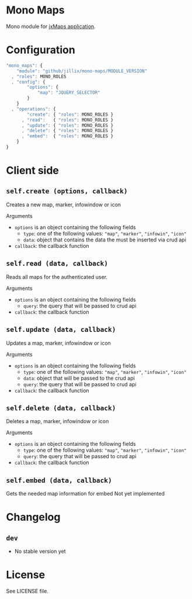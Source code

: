 Mono Maps
=========
Mono module for [jxMaps application](https://github.com/jillix/Maps).

# Configuration

```js
"mono_maps": {
    "module": "github/jillix/mono-maps/MODULE_VERSION"
  , "roles": MONO_ROLES
  , "config": {
        "options": {
            "map": "JQUERY_SELECTOR"
        }
    }
  , "operations": {
        "create": { "roles": MONO_ROLES }
      , "read":   { "roles": MONO_ROLES }
      , "update": { "roles": MONO_ROLES }
      , "delete": { "roles": MONO_ROLES }
      , "embed":  { "roles": MONO_ROLES }
    }
}
```

# Client side

## `self.create (options, callback)`
Creates a new map, marker, infowindow or icon

Arguments
 - `options` is an object containing the following fields
   - `type`: one of the following values: `"map"`, `"marker"`, `"infowin"`, `"icon"`
   - `data`: object that contains the data the must be inserted via crud api
 - `callback`: the callback function

## `self.read (data, callback)`
Reads all maps for the authenticated user.

Arguments
 - `options` is an object containing the following fields
   - `query`: the query that will be passed to crud api
 - `callback`: the callback function

## `self.update (data, callback)`
Updates a map, marker, infowindow or icon

Arguments
 - `options` is an object containing the following fields
   - `type`: one of the following values: `"map"`, `"marker"`, `"infowin"`, `"icon"`
   - `data`: object that will be passed to the crud api
   - `query`: the query that will be passed to crud api
 - `callback`: the callback function

## `self.delete (data, callback)`
Deletes a map, marker, infowindow or icon

Arguments
 - `options` is an object containing the following fields
   - `type`: one of the following values: `"map"`, `"marker"`, `"infowin"`, `"icon"`
   - `query`: the query that will be passed to crud api
 - `callback`: the callback function

## `self.embed (data, callback)`
Gets the needed map information for embed
Not yet implemented

# Changelog

## `dev`
 - No stable version yet

# License
See LICENSE file.
